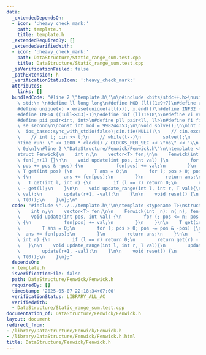 ```yaml
---
data:
  _extendedDependsOn:
  - icon: ':heavy_check_mark:'
    path: template.h
    title: template.h
  _extendedRequiredBy: []
  _extendedVerifiedWith:
  - icon: ':heavy_check_mark:'
    path: DataStructure/Static_range_sum.test.cpp
    title: DataStructure/Static_range_sum.test.cpp
  _isVerificationFailed: false
  _pathExtension: h
  _verificationStatusIcon: ':heavy_check_mark:'
  attributes:
    links: []
  bundledCode: "#line 2 \"template.h\"\n\n#include <bits/stdc++.h>\nusing namespace\
    \ std;\n \n#define ll long long\n#define MOD (ll)(1e9+7)\n#define all(x) (x).begin(),(x).end()\n\
    #define unique(x) x.erase(unique(all(x)), x.end())\n#define INF32 ((1ull<<31)-1)\n\
    #define INF64 ((1ull<<63)-1)\n#define inf (ll)1e18\n\n#define vi vector<int>\n\
    #define pii pair<int, int>\n#define pll pair<ll, ll>\n#define fi first\n#define\
    \ se second\n\nconst int mod = 998244353;\n\nvoid solve();\n\nint main(){\n  \
    \  ios_base::sync_with_stdio(false);cin.tie(NULL);\n    // cin.exceptions(cin.failbit);\n\
    \    // int t; cin >> t;\n    // while(t--)\n        solve();\n    cerr << \"\\\
    nTime run: \" << 1000 * clock() / CLOCKS_PER_SEC << \"ms\" << '\\n';\n    return\
    \ 0;\n}\n#line 2 \"DataStructure/Fenwick/Fenwick.h\"\n\ntemplate <typename T>\n\
    struct Fenwick{\n    int n;\n    vector<T> fen;\n\n    Fenwick(int _n): n(_n),\
    \ fen(_n+1) {}\n\n    void update(int pos, int val) {\n        for (; pos <= n;\
    \ pos += pos & -pos) {\n            fen[pos] += val;\n        }\n    }\n\n   \
    \ T get(int pos) {\n        T ans = 0;\n        for (; pos > 0; pos -= pos & -pos)\
    \ {\n            ans += fen[pos];\n        }\n        return ans;\n    }\n\n \
    \   T get(int l, int r) {\n        if (l == r) return 0;\n        return get(r)\
    \ - get(l);\n    }\n\n    void update_range(int l, int r, T val){\n        update(l,\
    \ val);\n        update(r+1, -val);\n    }\n\n    void reset() {\n        fill(all(fen),\
    \ T(0));\n    }\n};\n"
  code: "#include \"../../template.h\"\n\ntemplate <typename T>\nstruct Fenwick{\n\
    \    int n;\n    vector<T> fen;\n\n    Fenwick(int _n): n(_n), fen(_n+1) {}\n\n\
    \    void update(int pos, int val) {\n        for (; pos <= n; pos += pos & -pos)\
    \ {\n            fen[pos] += val;\n        }\n    }\n\n    T get(int pos) {\n\
    \        T ans = 0;\n        for (; pos > 0; pos -= pos & -pos) {\n          \
    \  ans += fen[pos];\n        }\n        return ans;\n    }\n\n    T get(int l,\
    \ int r) {\n        if (l == r) return 0;\n        return get(r) - get(l);\n \
    \   }\n\n    void update_range(int l, int r, T val){\n        update(l, val);\n\
    \        update(r+1, -val);\n    }\n\n    void reset() {\n        fill(all(fen),\
    \ T(0));\n    }\n};"
  dependsOn:
  - template.h
  isVerificationFile: false
  path: DataStructure/Fenwick/Fenwick.h
  requiredBy: []
  timestamp: '2025-05-07 22:18:34+07:00'
  verificationStatus: LIBRARY_ALL_AC
  verifiedWith:
  - DataStructure/Static_range_sum.test.cpp
documentation_of: DataStructure/Fenwick/Fenwick.h
layout: document
redirect_from:
- /library/DataStructure/Fenwick/Fenwick.h
- /library/DataStructure/Fenwick/Fenwick.h.html
title: DataStructure/Fenwick/Fenwick.h
---
```

